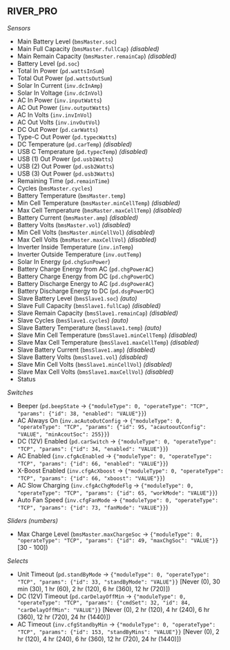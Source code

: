 ## RIVER_PRO

*Sensors*
- Main Battery Level (`bmsMaster.soc`)
- Main Full Capacity (`bmsMaster.fullCap`)   _(disabled)_
- Main Remain Capacity (`bmsMaster.remainCap`)   _(disabled)_
- Battery Level (`pd.soc`)
- Total In Power (`pd.wattsInSum`)
- Total Out Power (`pd.wattsOutSum`)
- Solar In Current (`inv.dcInAmp`)
- Solar In Voltage (`inv.dcInVol`)
- AC In Power (`inv.inputWatts`)
- AC Out Power (`inv.outputWatts`)
- AC In Volts (`inv.invInVol`)
- AC Out Volts (`inv.invOutVol`)
- DC Out Power (`pd.carWatts`)
- Type-C Out Power (`pd.typecWatts`)
- DC Temperature (`pd.carTemp`)   _(disabled)_
- USB C Temperature (`pd.typecTemp`)   _(disabled)_
- USB (1) Out Power (`pd.usb1Watts`)
- USB (2) Out Power (`pd.usb2Watts`)
- USB (3) Out Power (`pd.usb3Watts`)
- Remaining Time (`pd.remainTime`)
- Cycles (`bmsMaster.cycles`)
- Battery Temperature (`bmsMaster.temp`)
- Min Cell Temperature (`bmsMaster.minCellTemp`)   _(disabled)_
- Max Cell Temperature (`bmsMaster.maxCellTemp`)   _(disabled)_
- Battery Current (`bmsMaster.amp`)   _(disabled)_
- Battery Volts (`bmsMaster.vol`)   _(disabled)_
- Min Cell Volts (`bmsMaster.minCellVol`)   _(disabled)_
- Max Cell Volts (`bmsMaster.maxCellVol`)   _(disabled)_
- Inverter Inside Temperature (`inv.inTemp`)
- Inverter Outside Temperature (`inv.outTemp`)
- Solar In Energy (`pd.chgSunPower`)
- Battery Charge Energy from AC (`pd.chgPowerAC`)
- Battery Charge Energy from DC (`pd.chgPowerDC`)
- Battery Discharge Energy to AC (`pd.dsgPowerAC`)
- Battery Discharge Energy to DC (`pd.dsgPowerDC`)
- Slave Battery Level (`bmsSlave1.soc`)   _(auto)_
- Slave Full Capacity (`bmsSlave1.fullCap`)   _(disabled)_
- Slave Remain Capacity (`bmsSlave1.remainCap`)   _(disabled)_
- Slave Cycles (`bmsSlave1.cycles`)   _(auto)_
- Slave Battery Temperature (`bmsSlave1.temp`)   _(auto)_
- Slave Min Cell Temperature (`bmsSlave1.minCellTemp`)   _(disabled)_
- Slave Max Cell Temperature (`bmsSlave1.maxCellTemp`)   _(disabled)_
- Slave Battery Current (`bmsSlave1.amp`)   _(disabled)_
- Slave Battery Volts (`bmsSlave1.vol`)   _(disabled)_
- Slave Min Cell Volts (`bmsSlave1.minCellVol`)   _(disabled)_
- Slave Max Cell Volts (`bmsSlave1.maxCellVol`)   _(disabled)_
- Status

*Switches*
- Beeper (`pd.beepState` -> `{"moduleType": 0, "operateType": "TCP", "params": {"id": 38, "enabled": "VALUE"}}`)
- AC Always On (`inv.acAutoOutConfig` -> `{"moduleType": 0, "operateType": "TCP", "params": {"id": 95, "acautooutConfig": "VALUE", "minAcoutSoc": 255}}`)
- DC (12V) Enabled (`pd.carSwitch` -> `{"moduleType": 0, "operateType": "TCP", "params": {"id": 34, "enabled": "VALUE"}}`)
- AC Enabled (`inv.cfgAcEnabled` -> `{"moduleType": 0, "operateType": "TCP", "params": {"id": 66, "enabled": "VALUE"}}`)
- X-Boost Enabled (`inv.cfgAcXboost` -> `{"moduleType": 0, "operateType": "TCP", "params": {"id": 66, "xboost": "VALUE"}}`)
- AC Slow Charging (`inv.cfgAcChgModeFlg` -> `{"moduleType": 0, "operateType": "TCP", "params": {"id": 65, "workMode": "VALUE"}}`)
- Auto Fan Speed (`inv.cfgFanMode` -> `{"moduleType": 0, "operateType": "TCP", "params": {"id": 73, "fanMode": "VALUE"}}`)

*Sliders (numbers)*
- Max Charge Level (`bmsMaster.maxChargeSoc` -> `{"moduleType": 0, "operateType": "TCP", "params": {"id": 49, "maxChgSoc": "VALUE"}}` [30 - 100])

*Selects*
- Unit Timeout (`pd.standByMode` -> `{"moduleType": 0, "operateType": "TCP", "params": {"id": 33, "standByMode": "VALUE"}}` [Never (0), 30 min (30), 1 hr (60), 2 hr (120), 6 hr (360), 12 hr (720)])
- DC (12V) Timeout (`pd.carDelayOffMin` -> `{"moduleType": 0, "operateType": "TCP", "params": {"cmdSet": 32, "id": 84, "carDelayOffMin": "VALUE"}}` [Never (0), 2 hr (120), 4 hr (240), 6 hr (360), 12 hr (720), 24 hr (1440)])
- AC Timeout (`inv.cfgStandbyMin` -> `{"moduleType": 0, "operateType": "TCP", "params": {"id": 153, "standByMins": "VALUE"}}` [Never (0), 2 hr (120), 4 hr (240), 6 hr (360), 12 hr (720), 24 hr (1440)])


